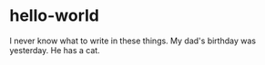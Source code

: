 # hello-world
I never know what to write in these things.
My dad's birthday was yesterday. He has a cat.

